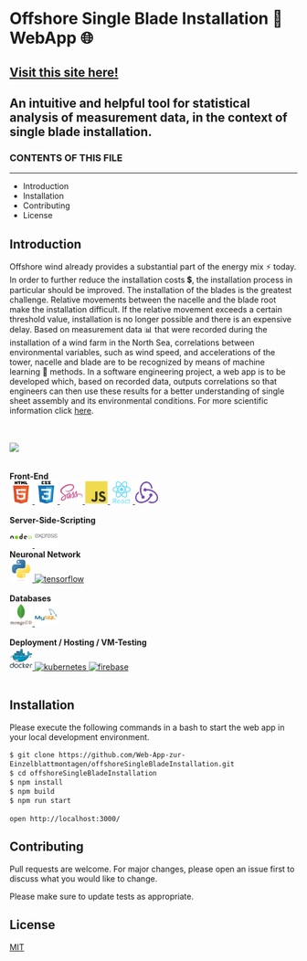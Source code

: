 # Offshore Single Blade Installation 🚢 WebApp 🌐
## <a href="https://osbi-bik.web.app" target="_blank">Visit this site here!</a>
## An intuitive and helpful tool for statistical analysis of measurement data, in the context of single blade installation.

### CONTENTS OF THIS FILE
---------------------

 * Introduction
 * Installation
 * Contributing
 * License


## Introduction
Offshore wind already provides a substantial part of the energy mix ⚡ today. In order to further reduce the installation costs 💲, the installation process in particular should be improved.
The installation of the blades is the greatest challenge. Relative movements between the nacelle and the blade root make the installation difficult. If the relative movement exceeds a certain threshold value, installation is no longer possible and there is an expensive delay.
Based on measurement data 📊 that were recorded during the installation of a wind farm in the North Sea, correlations between environmental variables, such as wind speed, and accelerations of the tower, nacelle and blade are to be recognized by means of machine learning 🤖 methods.
In a software engineering project, a web app is to be developed which, based on recorded data, outputs correlations so that engineers can then use these results for a better understanding of single sheet assembly and its environmental conditions.
For more scientific information click <a href="https://github.com/Web-App-zur-Einzelblattmontagen/offshoreSingleBladeInstallation/wiki" target="_blank">here</a>.

<br>
<br>
<img src="https://github.com/Web-App-zur-Einzelblattmontagen/offshoreSingleBladeInstallation/blob/main/src/assets/images/preview.PNG"/>
<br>
<br>

<p align="left">
<b>Front-End</b>
 <br>
<a href="https://www.w3.org/html/" target="_blank"> <img src="https://raw.githubusercontent.com/devicons/devicon/master/icons/html5/html5-original-wordmark.svg" alt="html5" width="40" height="40"/> </a>
<a href="https://www.w3schools.com/css/" target="_blank"> <img src="https://raw.githubusercontent.com/devicons/devicon/master/icons/css3/css3-original-wordmark.svg" alt="css3" width="40" height="40"/> </a>
<a href="https://sass-lang.com" target="_blank"> <img src="https://raw.githubusercontent.com/devicons/devicon/master/icons/sass/sass-original.svg" alt="sass" width="40" height="40"/> </a>    
<a href="https://developer.mozilla.org/en-US/docs/Web/JavaScript" target="_blank"> <img src="https://raw.githubusercontent.com/devicons/devicon/master/icons/javascript/javascript-original.svg" alt="javascript" width="40" height="40"/> </a>
<a href="https://reactjs.org/" target="_blank"> <img src="https://raw.githubusercontent.com/devicons/devicon/master/icons/react/react-original-wordmark.svg" alt="react" width="40" height="40"/> </a> 
<a href="https://redux.js.org" target="_blank"> <img src="https://raw.githubusercontent.com/devicons/devicon/master/icons/redux/redux-original.svg" alt="redux" width="40" height="40"/> </a>
<br>
 <br>
<b>Server-Side-Scripting</b>
 <br>
<a href="https://nodejs.org" target="_blank"> <img src="https://raw.githubusercontent.com/devicons/devicon/master/icons/nodejs/nodejs-original-wordmark.svg" alt="nodejs" width="40" height="40"/> </a>
<a href="https://expressjs.com" target="_blank"> <img src="https://raw.githubusercontent.com/devicons/devicon/master/icons/express/express-original-wordmark.svg" alt="express" width="40" height="40"/> </a>
<br>
<b>Neuronal Network</b>
 <br>
<a href="https://www.python.org" target="_blank"> <img src="https://raw.githubusercontent.com/devicons/devicon/master/icons/python/python-original.svg" alt="python" width="40" height="40"/> </a>
<a href="https://www.tensorflow.org" target="_blank"> <img src="https://www.vectorlogo.zone/logos/tensorflow/tensorflow-icon.svg" alt="tensorflow" width="40" height="40"/> </a>
<br>
 <br>
<b>Databases</b>
 <br>
<a href="https://www.mongodb.com/" target="_blank"> <img src="https://raw.githubusercontent.com/devicons/devicon/master/icons/mongodb/mongodb-original-wordmark.svg" alt="mongodb" width="40" height="40"/> </a> 
<a href="https://www.mysql.com/" target="_blank"> <img src="https://raw.githubusercontent.com/devicons/devicon/master/icons/mysql/mysql-original-wordmark.svg" alt="mysql" width="40" height="40"/> </a>
<br>
 <br>
<b>Deployment / Hosting / VM-Testing</b>
 <br>
<a href="https://www.docker.com/" target="_blank"> <img src="https://raw.githubusercontent.com/devicons/devicon/master/icons/docker/docker-original-wordmark.svg" alt="docker" width="40" height="40"/> </a> 
<a href="https://kubernetes.io" target="_blank"> <img src="https://www.vectorlogo.zone/logos/kubernetes/kubernetes-icon.svg" alt="kubernetes" width="40" height="40"/> </a> 
<a href="https://firebase.google.com/" target="_blank"> <img src="https://www.vectorlogo.zone/logos/firebase/firebase-icon.svg" alt="firebase" width="40" height="40"/> </a> 

<br>
<br>


## Installation
Please execute the following commands in a bash to start the web app in your local development environment.

```
$ git clone https://github.com/Web-App-zur-Einzelblattmontagen/offshoreSingleBladeInstallation.git
$ cd offshoreSingleBladeInstallation
$ npm install
$ npm build
$ npm run start

open http://localhost:3000/ 
```

## Contributing
Pull requests are welcome. For major changes, please open an issue first to discuss what you would like to change.

Please make sure to update tests as appropriate. 

## License
[MIT](https://choosealicense.com/licenses/mit/)
